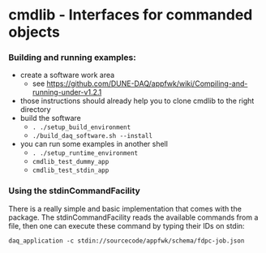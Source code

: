 # cmdlib - Interfaces for commanded objects

### Building and running examples:

* create a software work area
  * see https://github.com/DUNE-DAQ/appfwk/wiki/Compiling-and-running-under-v1.2.1
* those instructions should already help you to clone cmdlib to the right directory
* build the software
  * `. ./setup_build_environment`
  * `./build_daq_software.sh --install`
* you can run some examples in another shell
  * `. ./setup_runtime_environment`
  * `cmdlib_test_dummy_app`
  * `cmdlib_test_stdin_app`

### Using the stdinCommandFacility
There is a really simple and basic implementation that comes with the package.
The stdinCommandFacility reads the available commands from a file, then one can
execute these command by typing their IDs on stdin:

    daq_application -c stdin://sourcecode/appfwk/schema/fdpc-job.json

